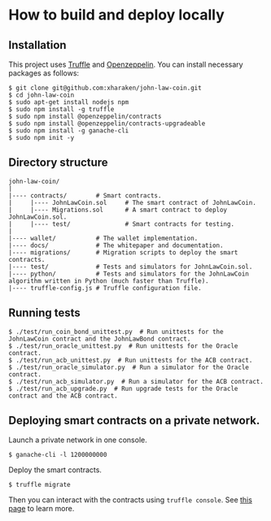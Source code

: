 # How to build and deploy locally

## Installation

This project uses [Truffle](https://www.trufflesuite.com/truffle) and [Openzeppelin](https://openzeppelin.com/). You can install necessary packages as follows:

```
$ git clone git@github.com:xharaken/john-law-coin.git
$ cd john-law-coin
$ sudo apt-get install nodejs npm
$ sudo npm install -g truffle
$ sudo npm install @openzeppelin/contracts
$ sudo npm install @openzeppelin/contracts-upgradeable
$ sudo npm install -g ganache-cli
$ sudo npm init -y
```

## Directory structure

```
john-law-coin/
|
|---- contracts/        # Smart contracts.
|     |---- JohnLawCoin.sol     # The smart contract of JohnLawCoin.
|     |---- Migrations.sol      # A smart contract to deploy JohnLawCoin.sol.
|     |---- test/               # Smart contracts for testing.
|
|---- wallet/           # The wallet implementation.
|---- docs/             # The whitepaper and documentation.
|---- migrations/       # Migration scripts to deploy the smart contracts.
|---- test/             # Tests and simulators for JohnLawCoin.sol.
|---- python/           # Tests and simulators for the JohnLawCoin algorithm written in Python (much faster than Truffle).
|---- truffle-config.js # Truffle configuration file.
```

## Running tests

```
$ ./test/run_coin_bond_unittest.py  # Run unittests for the JohnLawCoin contract and the JohnLawBond contract.
$ ./test/run_oracle_unittest.py  # Run unittests for the Oracle contract.
$ ./test/run_acb_unittest.py  # Run unittests for the ACB contract.
$ ./test/run_oracle_simulator.py  # Run a simulator for the Oracle contract.
$ ./test/run_acb_simulator.py  # Run a simulator for the ACB contract.
$ ./test/run_acb_upgrade.py  # Run upgrade tests for the Oracle contract and the ACB contract.
```

## Deploying smart contracts on a private network.

Launch a private network in one console.

```
$ ganache-cli -l 1200000000
```

Deploy the smart contracts.

```
$ truffle migrate
```

Then you can interact with the contracts using `truffle console`. See [this page](./HowToUseConsole.md) to learn more.

